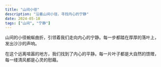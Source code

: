 ```yaml
---
title: "山间小径"
description: "沿着山间小径，寻找内心的宁静"
date: 2024-05-18
tags: ["山间", "宁静"]
---
```


山间的小径蜿蜒曲折，引领着我们走向内心的宁静。每一步都踏在厚厚的落叶上，发出沙沙的声响。

在这个远离喧嚣的地方，我们找到了内心的平静。每一片叶子都是大自然的馈赠，每一缕清风都是心灵的慰藉。
